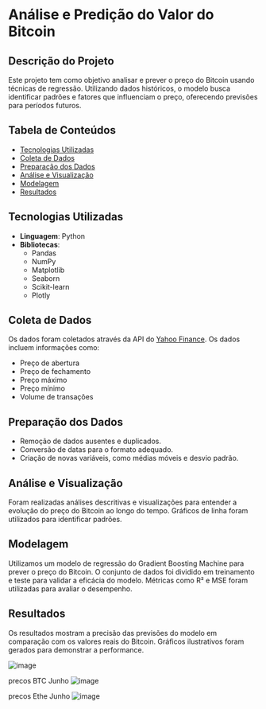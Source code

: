 # Análise e Predição do Valor do Bitcoin

## Descrição do Projeto

Este projeto tem como objetivo analisar e prever o preço do Bitcoin usando técnicas de regressão. Utilizando dados históricos, o modelo busca identificar padrões e fatores que influenciam o preço, oferecendo previsões para períodos futuros.

## Tabela de Conteúdos

- [Tecnologias Utilizadas](#tecnologias-utilizadas)
- [Coleta de Dados](#coleta-de-dados)
- [Preparação dos Dados](#preparação-dos-dados)
- [Análise e Visualização](#análise-e-visualização)
- [Modelagem](#modelagem)
- [Resultados](#resultados)

## Tecnologias Utilizadas

- **Linguagem**: Python
- **Bibliotecas**:
  - Pandas
  - NumPy
  - Matplotlib
  - Seaborn
  - Scikit-learn
  - Plotly

## Coleta de Dados

Os dados foram coletados através da API do  [Yahoo Finance](https://finance.yahoo.com/). Os dados incluem informações como:

- Preço de abertura
- Preço de fechamento
- Preço máximo
- Preço mínimo
- Volume de transações

## Preparação dos Dados

- Remoção de dados ausentes e duplicados.
- Conversão de datas para o formato adequado.
- Criação de novas variáveis, como médias móveis e desvio padrão.

## Análise e Visualização

Foram realizadas análises descritivas e visualizações para entender a evolução do preço do Bitcoin ao longo do tempo. Gráficos de linha foram utilizados para identificar padrões.

## Modelagem

Utilizamos um modelo de regressão do Gradient Boosting Machine para prever o preço do Bitcoin. O conjunto de dados foi dividido em treinamento e teste para validar a eficácia do modelo. Métricas como R² e MSE foram utilizadas para avaliar o desempenho.

## Resultados

Os resultados mostram a precisão das previsões do modelo em comparação com os valores reais do Bitcoin. Gráficos ilustrativos foram gerados para demonstrar a performance.

![image](https://github.com/user-attachments/assets/5c0432b9-65c0-4e1d-b9cf-a365898ffa71)

precos BTC Junho
![image](https://github.com/user-attachments/assets/04ee1cc9-a243-4808-b4de-754a9e235233)

precos Ethe Junho
![image](https://github.com/user-attachments/assets/c6385064-1067-49aa-bb7e-ef63ef2dfed2)



